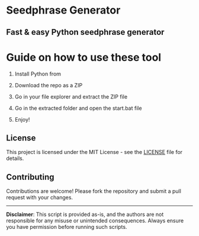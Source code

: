 # Seedphrase Generator             
              
## Fast & easy Python seedphrase generator                 
                      
# Guide on how to use these tool                    
                   
1. Install Python from                    
         
2. Download the repo as a ZIP              
            
3. Go in your file explorer and extract the ZIP file             
                     
4. Go in the extracted folder and open the start.bat file           
                   
5. Enjoy!                
                      
## License                       
             
This project is licensed under the MIT License - see the [LICENSE](LICENSE) file for details.                          
         
## Contributing           
             
Contributions are welcome! Please fork the repository and submit a pull request with your changes.                
               
---             
                    
**Disclaimer**: This script is provided as-is, and the authors are not responsible for any misuse or unintended consequences. Always ensure you have permission before running such scripts.                 